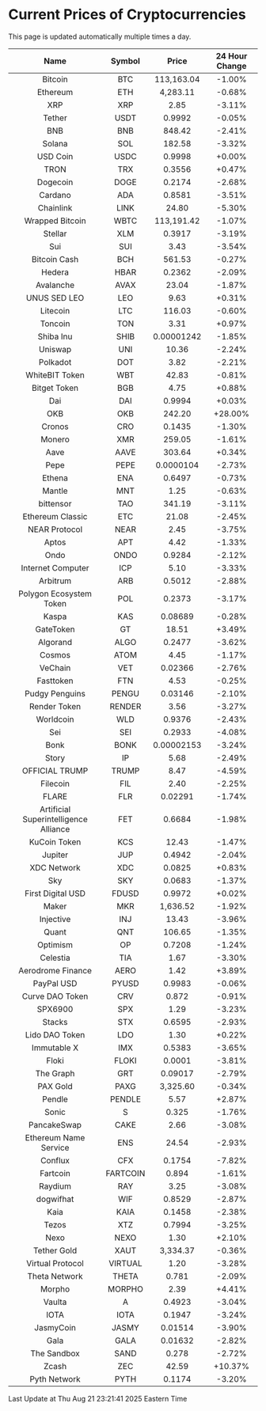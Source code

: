 # Current Prices of Cryptocurrencies
This page is updated automatically multiple times a day.

| Name | Symbol | Price | 24 Hour Change |
| :---: |:---:| :---: | :---: |
| Bitcoin | BTC | 113,163.04 | -1.00% |
| Ethereum | ETH | 4,283.11 | -0.68% |
| XRP | XRP | 2.85 | -3.11% |
| Tether | USDT | 0.9992 | -0.05% |
| BNB | BNB | 848.42 | -2.41% |
| Solana | SOL | 182.58 | -3.32% |
| USD Coin | USDC | 0.9998 | +0.00% |
| TRON | TRX | 0.3556 | +0.47% |
| Dogecoin | DOGE | 0.2174 | -2.68% |
| Cardano | ADA | 0.8581 | -3.51% |
| Chainlink | LINK | 24.80 | -5.30% |
| Wrapped Bitcoin | WBTC | 113,191.42 | -1.07% |
| Stellar | XLM | 0.3917 | -3.19% |
| Sui | SUI | 3.43 | -3.54% |
| Bitcoin Cash | BCH | 561.53 | -0.27% |
| Hedera | HBAR | 0.2362 | -2.09% |
| Avalanche | AVAX | 23.04 | -1.87% |
| UNUS SED LEO | LEO | 9.63 | +0.31% |
| Litecoin | LTC | 116.03 | -0.60% |
| Toncoin | TON | 3.31 | +0.97% |
| Shiba Inu | SHIB | 0.00001242 | -1.85% |
| Uniswap | UNI | 10.36 | -2.24% |
| Polkadot | DOT | 3.82 | -2.21% |
| WhiteBIT Token | WBT | 42.83 | -0.81% |
| Bitget Token | BGB | 4.75 | +0.88% |
| Dai | DAI | 0.9994 | +0.03% |
| OKB | OKB | 242.20 | +28.00% |
| Cronos | CRO | 0.1435 | -1.30% |
| Monero | XMR | 259.05 | -1.61% |
| Aave | AAVE | 303.64 | +0.34% |
| Pepe | PEPE | 0.0000104 | -2.73% |
| Ethena | ENA | 0.6497 | -0.73% |
| Mantle | MNT | 1.25 | -0.63% |
| bittensor | TAO | 341.19 | -3.11% |
| Ethereum Classic | ETC | 21.08 | -2.45% |
| NEAR Protocol | NEAR | 2.45 | -3.75% |
| Aptos | APT | 4.42 | -1.33% |
| Ondo | ONDO | 0.9284 | -2.12% |
| Internet Computer | ICP | 5.10 | -3.33% |
| Arbitrum | ARB | 0.5012 | -2.88% |
| Polygon Ecosystem Token | POL | 0.2373 | -3.17% |
| Kaspa | KAS | 0.08689 | -0.28% |
| GateToken | GT | 18.51 | +3.49% |
| Algorand | ALGO | 0.2477 | -3.62% |
| Cosmos | ATOM | 4.45 | -1.17% |
| VeChain | VET | 0.02366 | -2.76% |
| Fasttoken | FTN | 4.53 | -0.25% |
| Pudgy Penguins | PENGU | 0.03146 | -2.10% |
| Render Token | RENDER | 3.56 | -3.27% |
| Worldcoin | WLD | 0.9376 | -2.43% |
| Sei | SEI | 0.2933 | -4.08% |
| Bonk | BONK | 0.00002153 | -3.24% |
| Story | IP | 5.68 | -2.49% |
| OFFICIAL TRUMP | TRUMP | 8.47 | -4.59% |
| Filecoin | FIL | 2.40 | -2.25% |
| FLARE | FLR | 0.02291 | -1.74% |
| Artificial Superintelligence Alliance | FET | 0.6684 | -1.98% |
| KuCoin Token | KCS | 12.43 | -1.47% |
| Jupiter | JUP | 0.4942 | -2.04% |
| XDC Network | XDC | 0.0825 | +0.83% |
| Sky | SKY | 0.0683 | -1.37% |
| First Digital USD | FDUSD | 0.9972 | +0.02% |
| Maker | MKR | 1,636.52 | -1.92% |
| Injective | INJ | 13.43 | -3.96% |
| Quant | QNT | 106.65 | -1.35% |
| Optimism | OP | 0.7208 | -1.24% |
| Celestia | TIA | 1.67 | -3.30% |
| Aerodrome Finance | AERO | 1.42 | +3.89% |
| PayPal USD | PYUSD | 0.9983 | -0.06% |
| Curve DAO Token | CRV | 0.872 | -0.91% |
| SPX6900 | SPX | 1.29 | -3.23% |
| Stacks | STX | 0.6595 | -2.93% |
| Lido DAO Token | LDO | 1.30 | +0.22% |
| Immutable X | IMX | 0.5383 | -3.65% |
| Floki | FLOKI | 0.0001 | -3.81% |
| The Graph | GRT | 0.09017 | -2.79% |
| PAX Gold | PAXG | 3,325.60 | -0.34% |
| Pendle | PENDLE | 5.57 | +2.87% |
| Sonic | S | 0.325 | -1.76% |
| PancakeSwap | CAKE | 2.66 | -3.08% |
| Ethereum Name Service | ENS | 24.54 | -2.93% |
| Conflux | CFX | 0.1754 | -7.82% |
| Fartcoin | FARTCOIN | 0.894 | -1.61% |
| Raydium | RAY | 3.25 | -3.08% |
| dogwifhat | WIF | 0.8529 | -2.87% |
| Kaia | KAIA | 0.1458 | -2.38% |
| Tezos | XTZ | 0.7994 | -3.25% |
| Nexo | NEXO | 1.30 | +2.10% |
| Tether Gold | XAUT | 3,334.37 | -0.36% |
| Virtual Protocol | VIRTUAL | 1.20 | -3.28% |
| Theta Network | THETA | 0.781 | -2.09% |
| Morpho | MORPHO | 2.39 | +4.41% |
| Vaulta | A | 0.4923 | -3.04% |
| IOTA | IOTA | 0.1947 | -3.24% |
| JasmyCoin | JASMY | 0.01514 | -3.90% |
| Gala | GALA | 0.01632 | -2.82% |
| The Sandbox | SAND | 0.278 | -2.72% |
| Zcash | ZEC | 42.59 | +10.37% |
| Pyth Network | PYTH | 0.1174 | -3.20% |

Last Update at Thu Aug 21 23:21:41 2025 Eastern Time